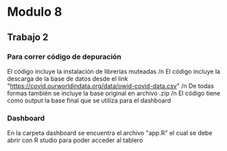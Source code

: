# Modulo 8
## Trabajo 2

### Para correr código de depuración
El código incluye la instalación de librerías muteadas /n
El código incluye la descarga de la base de datos desde el link "https://covid.ourworldindata.org/data/owid-covid-data.csv" /n
De todas formas también se incluye la base original en archivo .zip /n
El código tiene como output la base final que se utiliza para el dashboard

### Dashboard
En la carpeta dashboard se encuentra el archivo "app.R" el cual se debe abrir con R studio para poder acceder al tablero

